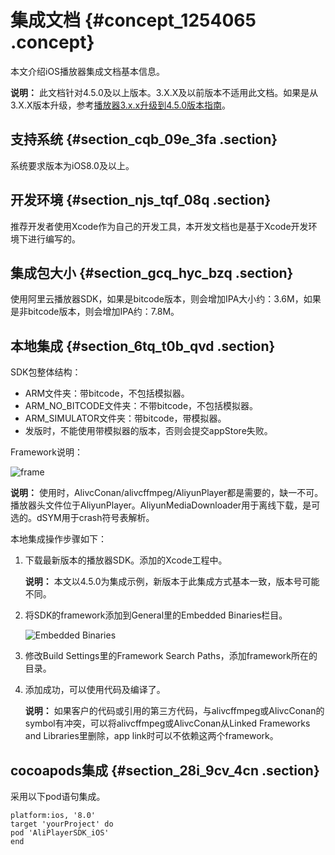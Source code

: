 # 集成文档 {#concept_1254065 .concept}

本文介绍iOS播放器集成文档基本信息。

**说明：** 此文档针对4.5.0及以上版本。3.X.X及以前版本不适用此文档。如果是从3.X.X版本升级，参考[播放器3.x.x升级到4.5.0版本指南](cn.zh-CN/超低延时直播SDK/隐藏/播放器3.x.x升级到4.5.0版本指南.md#)。

## 支持系统 {#section_cqb_09e_3fa .section}

系统要求版本为iOS8.0及以上。

## 开发环境 {#section_njs_tqf_08q .section}

推荐开发者使用Xcode作为自己的开发工具，本开发文档也是基于Xcode开发环境下进行编写的。

## 集成包大小 {#section_gcq_hyc_bzq .section}

使用阿里云播放器SDK，如果是bitcode版本，则会增加IPA大小约：3.6M，如果是非bitcode版本，则会增加IPA约：7.8M。

## 本地集成 {#section_6tq_t0b_qvd .section}

SDK包整体结构：

-   ARM文件夹：带bitcode，不包括模拟器。
-   ARM\_NO\_BITCODE文件夹：不带bitcode，不包括模拟器。
-   ARM\_SIMULATOR文件夹：带bitcode，带模拟器。
-   发版时，不能使用带模拟器的版本，否则会提交appStore失败。

Framework说明：

![frame](http://static-aliyun-doc.oss-cn-hangzhou.aliyuncs.com/assets/img/987694/156574630652164_zh-CN.png)

**说明：** 使用时，AlivcConan/alivcffmpeg/AliyunPlayer都是需要的，缺一不可。播放器头文件位于AliyunPlayer。AliyunMediaDownloader用于离线下载，是可选的。dSYM用于crash符号表解析。

本地集成操作步骤如下：

1.  下载最新版本的播放器SDK。添加的Xcode工程中。

    **说明：** 本文以4.5.0为集成示例，新版本于此集成方式基本一致，版本号可能不同。

2.  将SDK的framework添加到General里的Embedded Binaries栏目。

    ![Embedded Binaries](http://static-aliyun-doc.oss-cn-hangzhou.aliyuncs.com/assets/img/987694/156574630652165_zh-CN.png)

3.  修改Build Settings里的Framework Search Paths，添加framework所在的目录。
4.  添加成功，可以使用代码及编译了。

    **说明：** 如果客户的代码或引用的第三方代码，与alivcffmpeg或AlivcConan的symbol有冲突，可以将alivcffmpeg或AlivcConan从Linked Frameworks and Libraries里删除，app link时可以不依赖这两个framework。


## cocoapods集成 {#section_28i_9cv_4cn .section}

采用以下pod语句集成。

``` {#codeblock_r07_2cg_fb5}
platform:ios, '8.0'
target 'yourProject' do
pod 'AliPlayerSDK_iOS'
end
```

